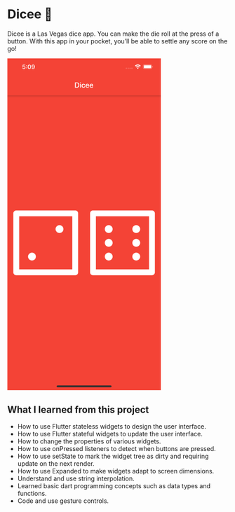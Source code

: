 # Dicee 🎲

Dicee is a Las Vegas dice app. You can make the die roll at the press of a button. With this app in your pocket, you’ll be able to settle any score on the go!

<img src="diceescreenshot.png" width="350">

## What I learned from this project

- How to use Flutter stateless widgets to design the user interface.
- How to use Flutter stateful widgets to update the user interface.
- How to change the properties of various widgets.
- How to use onPressed listeners to detect when buttons are pressed.
- How to use setState to mark the widget tree as dirty and requiring update on the next render.
- How to use Expanded to make widgets adapt to screen dimensions.
- Understand and use string interpolation.
- Learned basic dart programming concepts such as data types and functions.
- Code and use gesture controls.
